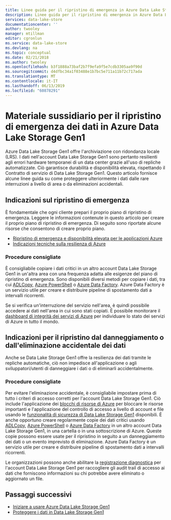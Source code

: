```yaml
---
title: Linee guida per il ripristino di emergenza in Azure Data Lake Storage Gen1 | Microsoft Docs
description: Linee guida per il ripristino di emergenza in Azure Data Lake Storage Gen1
services: data-lake-store
documentationcenter: ''
author: twooley
manager: mtillman
editor: cgronlun
ms.service: data-lake-store
ms.devlang: na
ms.topic: conceptual
ms.date: 02/21/2018
ms.author: twooley
ms.openlocfilehash: b3f1888a73baf2b7f9efa9f5e7cdb3305aa9f90d
ms.sourcegitcommit: d4dfbc34a1f03488e1b7bc5e711a11b72c717ada
ms.translationtype: MT
ms.contentlocale: it-IT
ms.lasthandoff: 06/13/2019
ms.locfileid: "60878291"
---
```

# <a name="disaster-recovery-guidance-for-data-in-azure-data-lake-storage-gen1"></a>Materiale sussidiario per il ripristino di emergenza dei dati in Azure Data Lake Storage Gen1

Azure Data Lake Storage Gen1 offre l'archiviazione con ridondanza locale (LRS). I dati nell'account Data Lake Storage Gen1 sono pertanto resilienti agli errori hardware temporanei di un data center grazie all'uso di repliche automatizzate. Ciò garantisce durabilità e disponibilità elevata, rispettando il Contratto di servizio di Data Lake Storage Gen1. Questo articolo fornisce alcune linee guida su come proteggere ulteriormente i dati dalle rare interruzioni a livello di area o da eliminazioni accidentali.

## <a name="disaster-recovery-guidance"></a>Indicazioni sul ripristino di emergenza
È fondamentale che ogni cliente prepari il proprio piano di ripristino di emergenza. Leggere le informazioni contenute in questo articolo per creare il proprio piano di ripristino di emergenza. Di seguito sono riportate alcune risorse che consentono di creare proprio piano.

* [Ripristino di emergenza e disponibilità elevata per le applicazioni Azure](../resiliency/resiliency-disaster-recovery-high-availability-azure-applications.md)
* [Indicazioni tecniche sulla resilienza di Azure](../resiliency/resiliency-technical-guidance.md)

### <a name="best-practices"></a>Procedure consigliate
È consigliabile copiare i dati critici in un altro account Data Lake Storage Gen1 in un'altra area con una frequenza adatta alle esigenze del piano di ripristino di emergenza. Sono disponibili diversi metodi per copiare i dati, tra cui [ADLCopy](data-lake-store-copy-data-azure-storage-blob.md), [Azure PowerShell](data-lake-store-get-started-powershell.md) o [Azure Data Factory](../data-factory/connector-azure-data-lake-store.md). Azure Data Factory è un servizio utile per creare e distribuire pipeline di spostamento dati a intervalli ricorrenti.

Se si verifica un'interruzione del servizio nell'area, è quindi possibile accedere ai dati nell'area in cui sono stati copiati. È possibile monitorare il [dashboard di integrità dei servizi di Azure](https://azure.microsoft.com/status/) per individuare lo stato dei servizi di Azure in tutto il mondo.

## <a name="data-corruption-or-accidental-deletion-recovery-guidance"></a>Indicazioni per il ripristino dal danneggiamento o dall'eliminazione accidentale dei dati
Anche se Data Lake Storage Gen1 offre la resilienza dei dati tramite le repliche automatiche, ciò non impedisce all'applicazione o agli sviluppatori/utenti di danneggiare i dati o di eliminarli accidentalmente.

### <a name="best-practices"></a>Procedure consigliate
Per evitare l'eliminazione accidentale, è consigliabile impostare prima di tutto i criteri di accesso corretti per l'account Data Lake Storage Gen1.  Ciò include l'applicazione dei [blocchi di risorse di Azure](../azure-resource-manager/resource-group-lock-resources.md) per bloccare le risorse importanti e l'applicazione del controllo di accesso a livello di account e file usando le [funzionalità di sicurezza di Data Lake Storage Gen1](data-lake-store-security-overview.md) disponibili. È anche opportuno creare regolarmente copie dei dati critici usando [ADLCopy](data-lake-store-copy-data-azure-storage-blob.md), [Azure PowerShell](data-lake-store-get-started-powershell.md) o [Azure Data Factory](../data-factory/connector-azure-data-lake-store.md) in un altro account Data Lake Storage Gen1, in una cartella o in una sottoscrizione di Azure.  Queste copie possono essere usate per il ripristino in seguito a un danneggiamento dei dati o un evento imprevisto di eliminazione. Azure Data Factory è un servizio utile per creare e distribuire pipeline di spostamento dati a intervalli ricorrenti.

Le organizzazioni possono anche abilitare la [registrazione diagnostica](data-lake-store-diagnostic-logs.md) per l'account Data Lake Storage Gen1 per raccogliere gli audit trail di accesso ai dati che forniscono informazioni su chi potrebbe avere eliminato o aggiornato un file.

## <a name="next-steps"></a>Passaggi successivi
* [Iniziare a usare Azure Data Lake Storage Gen1](data-lake-store-get-started-portal.md)
* [Proteggere i dati in Data Lake Storage Gen1](data-lake-store-secure-data.md)

